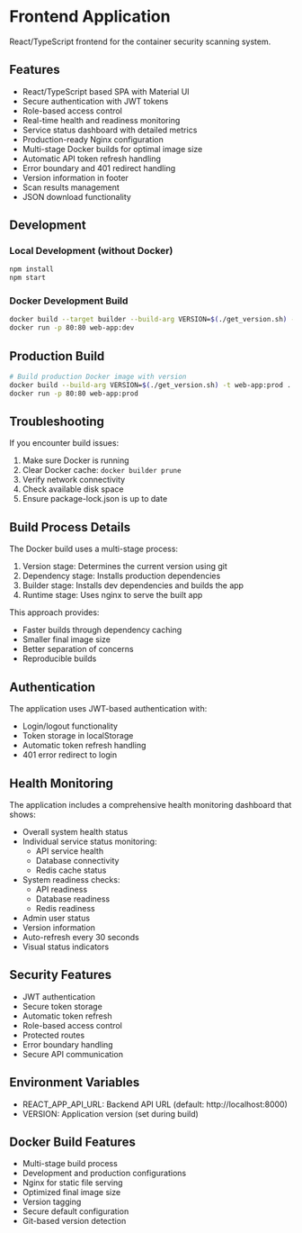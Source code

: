 # Frontend Application

React/TypeScript frontend for the container security scanning system.

## Features

- React/TypeScript based SPA with Material UI
- Secure authentication with JWT tokens
- Role-based access control
- Real-time health and readiness monitoring
- Service status dashboard with detailed metrics
- Production-ready Nginx configuration
- Multi-stage Docker builds for optimal image size
- Automatic API token refresh handling
- Error boundary and 401 redirect handling
- Version information in footer
- Scan results management
- JSON download functionality

## Development

### Local Development (without Docker)
```bash
npm install
npm start
```

### Docker Development Build
```bash
docker build --target builder --build-arg VERSION=$(./get_version.sh) -t web-app:dev .
docker run -p 80:80 web-app:dev
```

## Production Build

```bash
# Build production Docker image with version
docker build --build-arg VERSION=$(./get_version.sh) -t web-app:prod .
docker run -p 80:80 web-app:prod
```

## Troubleshooting

If you encounter build issues:
1. Make sure Docker is running
2. Clear Docker cache: `docker builder prune`
3. Verify network connectivity
4. Check available disk space
5. Ensure package-lock.json is up to date

## Build Process Details

The Docker build uses a multi-stage process:
1. Version stage: Determines the current version using git
2. Dependency stage: Installs production dependencies
3. Builder stage: Installs dev dependencies and builds the app
4. Runtime stage: Uses nginx to serve the built app

This approach provides:
- Faster builds through dependency caching
- Smaller final image size
- Better separation of concerns
- Reproducible builds

## Authentication

The application uses JWT-based authentication with:
- Login/logout functionality
- Token storage in localStorage
- Automatic token refresh handling
- 401 error redirect to login

## Health Monitoring

The application includes a comprehensive health monitoring dashboard that shows:
- Overall system health status
- Individual service status monitoring:
  - API service health
  - Database connectivity
  - Redis cache status
- System readiness checks:
  - API readiness
  - Database readiness
  - Redis readiness
- Admin user status
- Version information
- Auto-refresh every 30 seconds
- Visual status indicators

## Security Features

- JWT authentication
- Secure token storage
- Automatic token refresh
- Role-based access control
- Protected routes
- Error boundary handling
- Secure API communication

## Environment Variables

- REACT_APP_API_URL: Backend API URL (default: http://localhost:8000)
- VERSION: Application version (set during build)

## Docker Build Features

- Multi-stage build process
- Development and production configurations
- Nginx for static file serving
- Optimized final image size
- Version tagging
- Secure default configuration
- Git-based version detection
